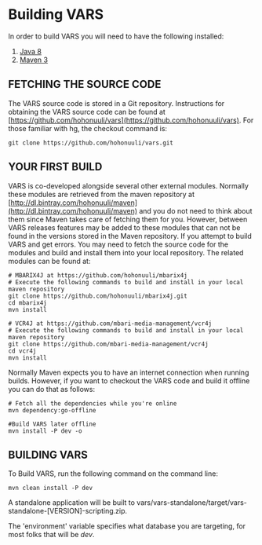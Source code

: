 # Building VARS

In order to build VARS you will need to have the following installed:

1. [Java 8](http://www.oracle.com/technetwork/java/javase/downloads/jdk8-downloads-2133151.html)
2. [Maven 3](http://maven.apache.org)
	

## FETCHING THE SOURCE CODE

The VARS source code is stored in a Git repository. Instructions for obtaining the VARS source code can be found at [https://github.com/hohonuuli/vars](https://github.com/hohonuuli/vars). 
For those familiar with hg, the checkout command is:
    
    git clone https://github.com/hohonuuli/vars.git
    
## YOUR FIRST BUILD

VARS is co-developed alongside several other external modules. Normally these modules are retrieved from the maven repository at [http://dl.bintray.com/hohonuuli/maven](http://dl.bintray.com/hohonuuli/maven) and you do not need to think about them since Maven takes care of fetching them for you. However, between VARS releases features may be added to these modules that can not be found in the versions stored in the Maven repository. If you attempt to build VARS and get errors. You may need to fetch the source code for  the modules and build and install them into your local repository. The related modules can be found at:

    # MBARIX4J at https://github.com/hohonuuli/mbarix4j
    # Execute the following commands to build and install in your local maven repository
    git clone https://github.com/hohonuuli/mbarix4j.git
    cd mbarix4j
    mvn install
    
    # VCR4J at https://github.com/mbari-media-management/vcr4j
    # Execute the following commands to build and install in your local maven repository
    git clone https://github.com/mbari-media-management/vcr4j
    cd vcr4j
    mvn install

    
Normally Maven expects you to have an internet connection when running builds. However, if you want to checkout the VARS code and build it offline you can do that as follows:

    # Fetch all the dependencies while you're online
    mvn dependency:go-offline
    
    #Build VARS later offline 
    mvn install -P dev -o
    
## BUILDING VARS
	
To Build VARS, run the following command on the command line:

	mvn clean install -P dev

A standalone application will be built to vars/vars-standalone/target/vars-standalone-[VERSION]-scripting.zip.

The 'environment' variable specifies what database you are targeting, for most folks that will be _dev_.


